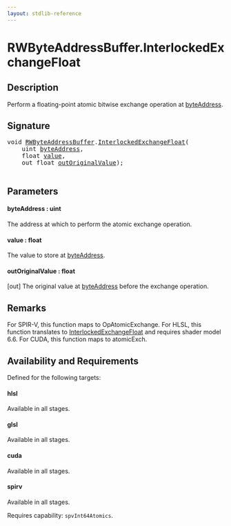 ```yaml
---
layout: stdlib-reference
---
```


# RWByteAddressBuffer\.InterlockedExchangeFloat

## Description

Perform a floating-point atomic bitwise exchange operation at <span class='code'><a href="interlockedexchangefloat-0bj.html#decl-byteAddress" class="code_param">byteAddress</a></span>.



## Signature 

<pre>
<span class="code_keyword">void</span> <a href="../types/rwbyteaddressbuffer-0126d/index.html" class="code_type">RWByteAddressBuffer</a>.<a href="interlockedexchangefloat-0bj.html">InterlockedExchangeFloat</a>(
    <span class="code_keyword">uint</span> <a href="interlockedexchangefloat-0bj.html#decl-byteAddress" class="code_param">byteAddress</a>,
    <span class="code_keyword">float</span> <a href="interlockedexchangefloat-0bj.html#decl-value" class="code_param">value</a>,
    <span class="code_keyword">out</span> <span class="code_keyword">float</span> <a href="interlockedexchangefloat-0bj.html#decl-outOriginalValue" class="code_param">outOriginalValue</a>);

</pre>

## Parameters

####  <a id="decl-byteAddress"></a>byteAddress  : uint
The address at which to perform the atomic exchange operation.

####  <a id="decl-value"></a>value  : float
The value to store at <span class='code'><a href="interlockedexchangefloat-0bj.html#decl-byteAddress" class="code_param">byteAddress</a></span>.

####  <a id="decl-outOriginalValue"></a>outOriginalValue  : float
\[out\] The original value at <span class='code'><a href="interlockedexchangefloat-0bj.html#decl-byteAddress" class="code_param">byteAddress</a></span> before the exchange operation.


## Remarks
For SPIR-V, this function maps to <span class='code'>OpAtomicExchange</span>. For HLSL, this function
translates to <span class='code'><a href="interlockedexchangefloat-0bj.html">InterlockedExchangeFloat</a></span> and requires shader model 6.6.
For CUDA, this function maps to <span class='code'>atomicExch</span>.


## Availability and Requirements

Defined for the following targets:

#### hlsl
Available in all stages.

#### glsl
Available in all stages.

#### cuda
Available in all stages.

#### spirv
Available in all stages.

Requires capability: `spvInt64Atomics`.


